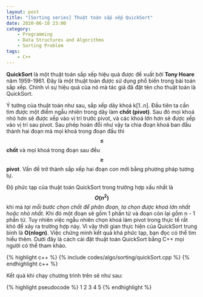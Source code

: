 ```yaml
---
layout: post
title: "[Sorting series] Thuật toán sắp xếp QuickSort"
date: 2020-06-10 23:00
category:
    - Programming
    - Data Structures and Algorithms
    - Sorting Problem
tags: 
    - C++
---
```

**QuickSort** là một thuật toán sắp xếp hiệu quả được đề xuất bởi **Tony Hoare** năm 1959-1961. Đây là một thuật toán được sử dụng phổ biến trong bài toán sắp xếp.
Chính vì sự hiệu quả của nó mà tác giả đã đặt tên cho thuật toán là QuickSort.

Ý tưởng của thuật toán như sau, sắp xếp dãy khoá k[1..n]. Đầu tiên ta cần tìm được
một điểm ngẫu nhiên trong dãy làm **chốt (pivot)**. Sau đó mọi khoá nhỏ hơn sẽ được
xếp vào vị trí trước pivot, và các khoá lớn hơn sẽ được xếp vào vị trí sau pivot.
Sau phép hoán đổi như vậy ta chia đoạn khoá ban đầu thành hai đoạn mà mọi khoá trong
đoạn đầu thì **$$\leq$$ chốt** và mọi khoá trong đoạn sau đều **$$\geq$$ pivot**.
Vấn đề trở thành sắp xếp hai đoạn con mới bằng phương pháp tương tự.

Độ phức tạp của thuật toán QuickSort trong trường hợp xấu nhất là **$$O(n^2)$$** khi
mà _tại mỗi bước chọn chốt để phân đoạn, ta chọn được khoá lớn nhất hoặc nhỏ nhất_. Khi
đó một đoạn sẽ gồm 1 phần tử và đoạn còn lại gồm n - 1 phần tử. Tuy nhiên việc ngẫu
nhiên chọn khoá làm pivot trong thực tế rất khó để xảy ra trường hợp này. Vì vậy thời
gian thực hiện của QuickSort trung bình là **O(nlogn)**. Việc chứng minh kết quả khá
phức tạp, bạn đọc có thể tìm hiểu thêm. Dưới đây là cách cài đặt thuật toán QuickSort bằng C++ mọi người có thể tham khảo.

{% highlight c++ %}
{% include codes/algo/sorting/quickSort.cpp %}
{% endhighlight c++ %}

Kết quả khi chạy chương trình trên sẽ như sau:

{% highlight pseudocode %}
1	2	3	4	5
{% endhighlight %}